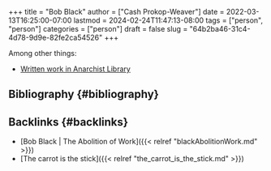 +++
title = "Bob Black"
author = ["Cash Prokop-Weaver"]
date = 2022-03-13T16:25:00-07:00
lastmod = 2024-02-24T11:47:13-08:00
tags = ["person", "person"]
categories = ["person"]
draft = false
slug = "64b2ba46-31c4-4d78-9d9e-82fe2ca54526"
+++

Among other things:

-   [Written work in Anarchist Library](https://theanarchistlibrary.org/category/author/bob-black)


## Bibliography {#bibliography}

<style>.csl-entry{text-indent: -1.5em; margin-left: 1.5em;}</style><div class="csl-bib-body">
</div>


## Backlinks {#backlinks}

-   [Bob Black | The Abolition of Work]({{< relref "blackAbolitionWork.md" >}})
-   [The carrot is the stick]({{< relref "the_carrot_is_the_stick.md" >}})
